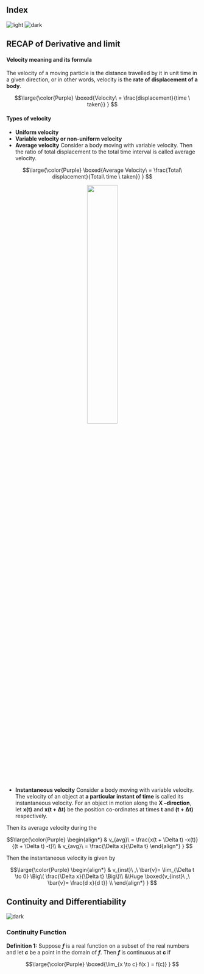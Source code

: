 ## Index
![light](https://user-images.githubusercontent.com/12748752/132402912-1a2a215e-de2f-4536-b28e-e75197136af9.png)
![dark](https://user-images.githubusercontent.com/12748752/132402918-976c6cc7-cc94-4267-9513-b3937504eb63.png)

## RECAP of Derivative and limit

#### Velocity meaning and its formula
The velocity of a moving particle is the distance travelled by it in unit time in a given direction, or in other words, velocity is the **rate of displacement of a body**.


$$\large{\color{Purple}
\boxed{Velocity\ = \frac{displacement}{time \ taken}}
}
$$

#### Types of velocity
* **Uniform velocity**
* **Variable velocity or non-uniform velocity**
* **Average velocity**
Consider a body moving with variable velocity. Then the ratio of total displacement to the total time interval is called average velocity.

$$\large{\color{Purple}
\boxed{Average Velocity\ = \frac{Total\ displacement}{Total\ time \ taken}}
}
$$

<p align="center">
  <img src="https://user-images.githubusercontent.com/12748752/190564917-d9f9e3bc-2a0a-4af2-863c-27e9326678ea.png" width=40% />
</p>


* **Instantaneous velocity**
Consider a body moving with variable velocity. The velocity of an object at **a particular instant of time** is called its instantaneous velocity.
For an object in motion along the **X –direction**, let **x(t)** and **x(t + Δt)** be the position co-ordinates at times **t**  and **(t + Δt)** respectively. 

Then its average velocity during the

$$\large{\color{Purple}
\begin{align*}
& v_{avg}\ = \frac{x(t + \Delta t) -x(t)}{(t + \Delta t) -t}\\ 
& v_{avg}\ = \frac{\Delta x}{\Delta t}
\end{align*}
}
$$

Then the instantaneous velocity is given by


$$\large{\color{Purple}
\begin{align*}
& v_{inst}\ ,\ \bar{v}= \lim_{\Delta t \to 0} \Big\( \frac{\Delta x}{\Delta t} \Big\)\\
 &\Huge \boxed{v_{inst}\ ,\ \bar{v}= \frac{d x}{d t}} \\
\end{align*}
}
$$


## Continuity and Differentiability
![dark](https://user-images.githubusercontent.com/12748752/132402918-976c6cc7-cc94-4267-9513-b3937504eb63.png)

### Continuity Function
**Definition 1:**  Suppose **_f_** is a real function on a subset of the real numbers and let **_c_** be a point in the domain of **_f_**. Then **_f_** is continuous at **c** if

$$\large{\color{Purple}
\boxed{\lim_{x \to c} f(x ) = f(c)}
}
$$
